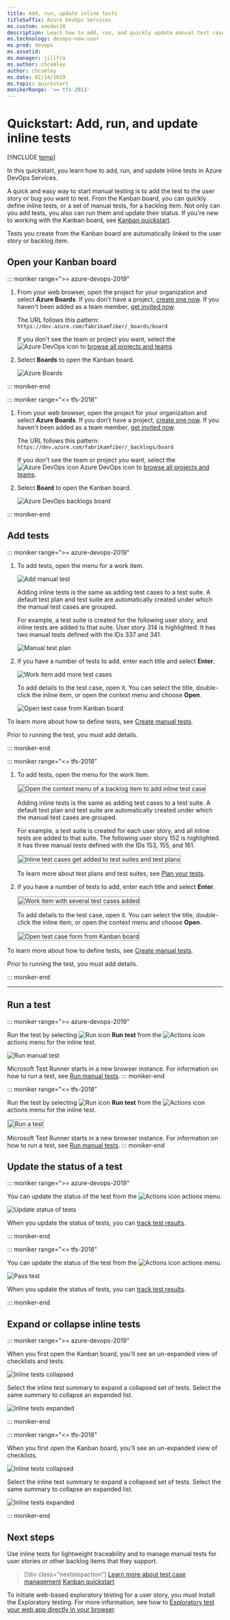 ```yaml
---
title: Add, run, update inline tests
titleSuffix: Azure DevOps Services
ms.custom: seodec18
description: Learn how to add, run, and quickly update manual test cases
ms.technology: devops-new-user
ms.prod: devops
ms.assetid: 
ms.manager: jillfra
ms.author: chcomley
author: chcomley
ms.date: 02/14/2019
ms.topic: quickstart
monikerRange: '>= tfs-2013'
---
```


# Quickstart: Add, run, and update inline tests

[!INCLUDE [temp](../_shared/version-vsts-tfs-all-versions.md)]

In this quickstart, you learn how to add, run, and update inline tests in Azure DevOps Services.

A quick and easy way to start manual testing is to add the test to the user story or bug you want to test. From the Kanban board, you can quickly define inline tests, or a set of manual tests, for a backlog item. Not only can you add tests, you also can run them and update their status. If you're new to working with the Kanban board, see [Kanban quickstart](../boards/boards/kanban-quickstart.md).

Tests you create from the Kanban board are automatically linked to the user story or backlog item.  

## Open your Kanban board

::: moniker range=">= azure-devops-2019"

1. From your web browser, open the project for your organization and select **Azure Boards**. If you don't have a project, [create one now](sign-up-invite-teammates.md). If you haven't been added as a team member, [get invited now](sign-up-invite-teammates.md#invite-others).

	The URL follows this pattern: ```https://dev.azure.com/fabrikamfiber/_boards/board```  

	If you don't see the team or project you want, select the ![Azure DevOps icon](../_img/icons/project-icon.png) to [browse all projects and teams](../project/navigation/work-across-projects.md).  

2. Select **Boards** to open the Kanban board.

   ![Azure Boards](_img/azure-devops-boards-board.png)

::: moniker-end

::: moniker range="<= tfs-2018"

1. From your web browser, open the project for your organization and select **Azure Boards**. If you don't have a project, [create one now](sign-up-invite-teammates.md). If you haven't been added as a team member, [get invited now](sign-up-invite-teammates.md#invite-others).

	The URL follows this pattern: ```https://dev.azure.com/fabrikamfiber/_backlogs/board```  

	If you don't see the team or project you want, select the ![Azure DevOps icon](../_img/icons/project-icon.png) Azure DevOps icon to [browse all projects and teams](../project/navigation/work-across-projects.md).  

2. Select **Board** to open the Kanban board.

    ![Azure DevOps backlogs board](_img/azure-devops-backlogs-board.png)

::: moniker-end

## Add tests

::: moniker range=">= azure-devops-2019"

1. To add tests, open the menu for a work item.

   ![Add manual test](_img/add-manual-test.png)

   Adding inline tests is the same as adding test cases to a test suite. A default test plan and test suite are automatically created under which the manual test cases are grouped.  

	For example, a test suite is created for the following user story, and inline tests are added to that suite. User story 314 is highlighted. It has two manual tests defined with the IDs 337 and 341.  

   ![Manual test plan](_img/manual-test-plan.png)

2. If you have a number of tests to add, enter each title and select **Enter**.

   ![Work item add more test cases](_img/work-item-add-more-test-cases.png)

	To add details to the test case, open it. You can select the title, double-click the inline item, or open the context menu and choose **Open**.

   ![Open test case from Kanban board](_img/open-test-case-form-from-kanban-board.png)

To learn more about how to define tests, see [Create manual tests](../test/create-test-cases.md).

Prior to running the test, you must add details.

::: moniker-end

::: moniker range="<= tfs-2018"

1. To add tests, open the menu for the work item.

	<img src="../boards/boards/_img/i-test-add-test.png" alt="Open the context menu of a backlog item to add inline test case" style="border: 2px solid #C3C3C3;" />

	Adding inline tests is the same as adding test cases to a test suite. A default test plan and test suite are automatically created under which the manual test cases are grouped.  

	For example, a test suite is created for each user story, and all inline tests are added to that suite. The following user story 152 is highlighted. It has three manual tests defined with the IDs 153, 155, and 161.  

	<img src="../boards/boards/_img/i-test-plan-suite.png" alt="Inline test cases get added to test suites and test plans" style="border: 2px solid #C3C3C3;" /> 

	To learn more about test plans and test suites, see [Plan your tests](../test/create-a-test-plan.md).  

2. If you have a number of tests to add, enter each title and select **Enter**.

	<img src="../boards/boards/_img/i-test-story-with-3-inline-tests.png" alt="Work item with several test cases added" style="border: 2px solid #C3C3C3;" />   

	To add details to the test case, open it. You can select the title, double-click the inline item, or open the context menu and choose **Open**.

	<img src="../boards/boards/_img/i-test-case-form.png" alt="Open test case form from Kanban board" style="border: 2px solid #C3C3C3;" />

To learn more about how to define tests, see [Create manual tests](../test/create-test-cases.md).

Prior to running the test, you must add details.

::: moniker-end

---

## Run a test

::: moniker range=">= azure-devops-2019"

Run the test by selecting ![Run icon](../boards/_img/icons/run_query.png) **Run test** from the ![Actions icon](../boards/_img/icons/actions-icon.png) actions menu for the inline test.

![Run manual test](_img/run-manual-test.png)

Microsoft Test Runner starts in a new browser instance. For information on how to run a test, see [Run manual tests](../test/run-manual-tests.md).
::: moniker-end

::: moniker range="<= tfs-2018"

Run the test by selecting ![Run icon](../boards/_img/icons/run_query.png) **Run test** from the ![Actions icon](../boards/_img/icons/actions-icon.png) actions menu for the inline test.  

<img src="../boards/boards/_img/i-test-run-test.png" alt="Run a test" style="border: 2px solid #C3C3C3;" />  

Microsoft Test Runner starts in a new browser instance. For information on how to run a test, see [Run manual tests](../test/run-manual-tests.md).
::: moniker-end

## Update the status of a test

::: moniker range=">= azure-devops-2019"

You can update the status of the test from the ![Actions icon](../boards/_img/icons/actions-icon.png) actions menu.

![Update status of tests](_img/test-update-status.png)

When you update the status of tests, you can [track test results](../test/track-test-status.md).

::: moniker-end

::: moniker range="<= tfs-2018"

You can update the status of the test from the ![Actions icon](../boards/_img/icons/actions-icon.png) actions menu.

   ![Pass test](_img/pass-test.png)

When you update the status of tests, you can [track test results](../test/track-test-status.md).  

::: moniker-end

## Expand or collapse inline tests

::: moniker range=">= azure-devops-2019"

When you first open the Kanban board, you'll see an un-expanded view of checklists and tests.

   ![Inline tests collapsed](_img/azure-devops-boards-board.png)

Select the inline test summary to expand a collapsed set of tests. Select the same summary to collapse an expanded list.

![Inline tests expanded](_img/test-expanded-test-list.png)

::: moniker-end

::: moniker range="<= tfs-2018"  

When you first open the Kanban board, you'll see an un-expanded view of checklists.

   ![Inline tests collapsed](../boards/boards/_img/i-test-open-board-collapsed-tests.png)

Select the inline test summary to expand a collapsed set of tests. Select the same summary to collapse an expanded list.

   ![Inline tests expanded](../boards/boards/_img/i-test-expanded-test-list.png)

::: moniker-end

## Next steps

Use inline tests for lightweight traceability and to manage manual tests for user stories or other backlog items that they support.
  
> [!div class="nextstepaction"]
> [Learn more about test case management](../test/create-test-cases.md)
> [Kanban quickstart](../boards/boards/kanban-quickstart.md)

To initiate web-based exploratory testing for a user story, you must install the Exploratory testing. For more information, see how to [Exploratory test your web app directly in your browser](../test/perform-exploratory-tests.md).

